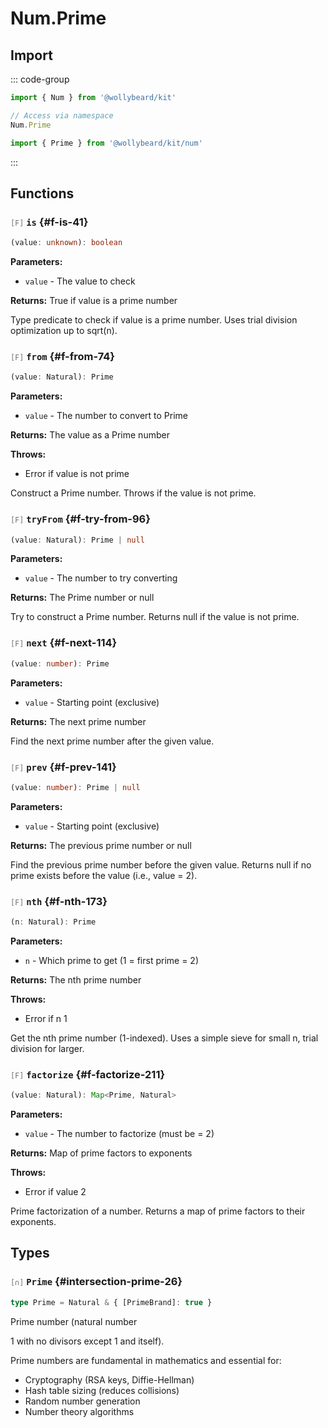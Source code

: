 # Num.Prime

## Import

::: code-group

```typescript [Namespace]
import { Num } from '@wollybeard/kit'

// Access via namespace
Num.Prime
```

```typescript [Barrel]
import { Prime } from '@wollybeard/kit/num'
```

:::

## Functions

### <span style="opacity: 0.6; font-weight: normal; font-size: 0.85em;">`[F]`</span> `is`<SourceLink inline href="https://github.com/jasonkuhrt/kit/blob/main/./src/domains/num/prime/prime.ts#L41" /> {#f-is-41}

```typescript
(value: unknown): boolean
```

**Parameters:**

- `value` - The value to check

**Returns:** True if value is a prime number

Type predicate to check if value is a prime number. Uses trial division optimization up to sqrt(n).

### <span style="opacity: 0.6; font-weight: normal; font-size: 0.85em;">`[F]`</span> `from`<SourceLink inline href="https://github.com/jasonkuhrt/kit/blob/main/./src/domains/num/prime/prime.ts#L74" /> {#f-from-74}

```typescript
(value: Natural): Prime
```

**Parameters:**

- `value` - The number to convert to Prime

**Returns:** The value as a Prime number

**Throws:**

- Error if value is not prime

Construct a Prime number. Throws if the value is not prime.

### <span style="opacity: 0.6; font-weight: normal; font-size: 0.85em;">`[F]`</span> `tryFrom`<SourceLink inline href="https://github.com/jasonkuhrt/kit/blob/main/./src/domains/num/prime/prime.ts#L96" /> {#f-try-from-96}

```typescript
(value: Natural): Prime | null
```

**Parameters:**

- `value` - The number to try converting

**Returns:** The Prime number or null

Try to construct a Prime number. Returns null if the value is not prime.

### <span style="opacity: 0.6; font-weight: normal; font-size: 0.85em;">`[F]`</span> `next`<SourceLink inline href="https://github.com/jasonkuhrt/kit/blob/main/./src/domains/num/prime/prime.ts#L114" /> {#f-next-114}

```typescript
(value: number): Prime
```

**Parameters:**

- `value` - Starting point (exclusive)

**Returns:** The next prime number

Find the next prime number after the given value.

### <span style="opacity: 0.6; font-weight: normal; font-size: 0.85em;">`[F]`</span> `prev`<SourceLink inline href="https://github.com/jasonkuhrt/kit/blob/main/./src/domains/num/prime/prime.ts#L141" /> {#f-prev-141}

```typescript
(value: number): Prime | null
```

**Parameters:**

- `value` - Starting point (exclusive)

**Returns:** The previous prime number or null

Find the previous prime number before the given value. Returns null if no prime exists before the value (i.e., value = 2).

### <span style="opacity: 0.6; font-weight: normal; font-size: 0.85em;">`[F]`</span> `nth`<SourceLink inline href="https://github.com/jasonkuhrt/kit/blob/main/./src/domains/num/prime/prime.ts#L173" /> {#f-nth-173}

```typescript
(n: Natural): Prime
```

**Parameters:**

- `n` - Which prime to get (1 = first prime = 2)

**Returns:** The nth prime number

**Throws:**

- Error if n 1

Get the nth prime number (1-indexed). Uses a simple sieve for small n, trial division for larger.

### <span style="opacity: 0.6; font-weight: normal; font-size: 0.85em;">`[F]`</span> `factorize`<SourceLink inline href="https://github.com/jasonkuhrt/kit/blob/main/./src/domains/num/prime/prime.ts#L211" /> {#f-factorize-211}

```typescript
(value: Natural): Map<Prime, Natural>
```

**Parameters:**

- `value` - The number to factorize (must be = 2)

**Returns:** Map of prime factors to exponents

**Throws:**

- Error if value 2

Prime factorization of a number. Returns a map of prime factors to their exponents.

## Types

### <span style="opacity: 0.6; font-weight: normal; font-size: 0.85em;">`[∩]`</span> `Prime`<SourceLink inline href="https://github.com/jasonkuhrt/kit/blob/main/./src/domains/num/prime/prime.ts#L26" /> {#intersection-prime-26}

```typescript
type Prime = Natural & { [PrimeBrand]: true }
```

Prime number (natural number

1 with no divisors except 1 and itself).

Prime numbers are fundamental in mathematics and essential for:

- Cryptography (RSA keys, Diffie-Hellman)
- Hash table sizing (reduces collisions)
- Random number generation
- Number theory algorithms
